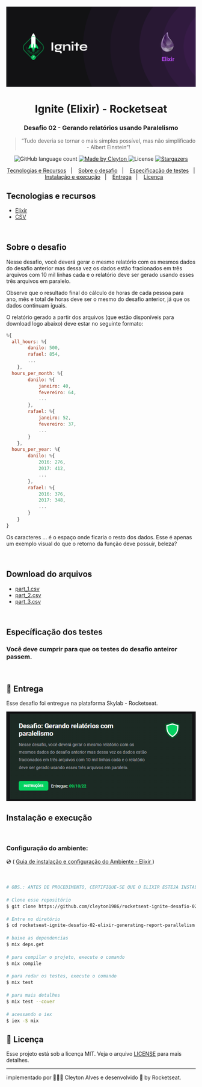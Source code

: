 <p align="center">
  <img  src="./assets/cover-elixir.png">
</p>

<h1 align="center">
  Ignite (Elixir) - Rocketseat
</h1>

<h3 align="center">
  Desafio 02 - Gerando relatórios usando Paralelismo
</h3>

<blockquote align="center">“Tudo deveria se tornar o mais simples possível, mas não simplificado - Albert Einstein”!</blockquote>

<p align="center">
  <img alt="GitHub language count" src="https://img.shields.io/github/languages/count/cleyton1986/rocketseat-ignite-desafio-02-elixir-generating-report-parallelism?color=%2304D361">

  <a href="https://www.linkedin.com/in/cleytonalves">
    <img alt="Made by Cleyton" src="https://img.shields.io/badge/Made%20by-Cleyton_Alves-Alves%2304D361">
  </a>

  <img alt="License" src="https://img.shields.io/badge/license-MIT-%2304D361">

  <a href="https://github.com/cleyton1986/rocketseat-ignite-desafio-02-elixir-generating-report-parallelism/stargazers">
    <img alt="Stargazers" src="https://img.shields.io/github/stars/cleyton1986/rocketseat-ignite-desafio-02-elixir-generating-report-parallelism?style=social">
  </a>
</p>

<p align="center">
  <a href="#tecnologias-e-recursos">Tecnologias e Recursos</a>&nbsp;&nbsp;&nbsp;|&nbsp;&nbsp;&nbsp;
  <a href="#sobre-o-desafio">Sobre o desafio</a>&nbsp;&nbsp;&nbsp;|&nbsp;&nbsp;&nbsp;
  <a href="#específicação-dos-testes">Especificação de testes</a>&nbsp;&nbsp;&nbsp;|&nbsp;&nbsp;&nbsp;
  <a href="#instalação-e-execução">Instalação e execução</a>&nbsp;&nbsp;&nbsp;|&nbsp;&nbsp;&nbsp;
  <a href="#calendar-entrega">Entrega</a>&nbsp;&nbsp;&nbsp;|&nbsp;&nbsp;&nbsp;
  <a href="#memo-licença">Licença</a>
</p>


## Tecnologias e recursos

- [Elixir](https://elixir-lang.org/install.html)
- [CSV](https://pt.wikipedia.org/wiki/Comma-separated_values)

</br>

## Sobre o desafio

Nesse desafio, você deverá gerar o mesmo relatório com os mesmos dados do desafio anterior mas dessa vez os dados estão fracionados em três arquivos com 10 mil linhas cada e o relatório deve ser gerado usando esses três arquivos em paralelo.

Observe que o resultado final do cálculo de horas de cada pessoa para ano, mês e total de horas deve ser o mesmo do desafio anterior, já que os dados continuam iguais.

O relatório gerado a partir dos arquivos (que estão disponíveis para download logo abaixo) deve estar no seguinte formato:

```js 
%{
  all_hours: %{
        danilo: 500,
        rafael: 854,
        ...
    },
  hours_per_month: %{
        danilo: %{
            janeiro: 40,
            fevereiro: 64,
            ...
        },
        rafael: %{
            janeiro: 52,
            fevereiro: 37,
            ...
        }
    },
  hours_per_year: %{
        danilo: %{
            2016: 276,
            2017: 412,
            ...
        },
        rafael: %{
            2016: 376,
            2017: 348,
            ...
        }
    }
}

```

Os caracteres ... é o espaço onde ficaria o resto dos dados. Esse é apenas um exemplo visual do que o retorno da função deve possuir, beleza?

</br>

##  Download do arquivos

  - [part_1.csv](https://s3.us-west-2.amazonaws.com/secure.notion-static.com/ef3f1650-5374-4430-bc33-e89b51ad949a/part_1.csv?X-Amz-Algorithm=AWS4-HMAC-SHA256&X-Amz-Content-Sha256=UNSIGNED-PAYLOAD&X-Amz-Credential=AKIAT73L2G45EIPT3X45%2F20221009%2Fus-west-2%2Fs3%2Faws4_request&X-Amz-Date=20221009T171439Z&X-Amz-Expires=86400&X-Amz-Signature=3a6ca573d89e80c776360553e7ee101df7fecd6f13e514d81aae6e4386c67f74&X-Amz-SignedHeaders=host&response-content-disposition=filename%20%3D%22part_1.csv%22&x-id=GetObject)
  - [part_2.csv](https://s3.us-west-2.amazonaws.com/secure.notion-static.com/019635f0-d0ed-4b42-b69b-939d7492563c/part_2.csv?X-Amz-Algorithm=AWS4-HMAC-SHA256&X-Amz-Content-Sha256=UNSIGNED-PAYLOAD&X-Amz-Credential=AKIAT73L2G45EIPT3X45%2F20221009%2Fus-west-2%2Fs3%2Faws4_request&X-Amz-Date=20221009T171454Z&X-Amz-Expires=86400&X-Amz-Signature=acbba6d6829dc3db1e469e5a667aed0b7b7bca060406f468fb2b9cf426f5150c&X-Amz-SignedHeaders=host&response-content-disposition=filename%20%3D%22part_2.csv%22&x-id=GetObject)
  - [part_3.csv](https://s3.us-west-2.amazonaws.com/secure.notion-static.com/4800edf6-8d81-4209-9841-b45a9d8fa951/part_3.csv?X-Amz-Algorithm=AWS4-HMAC-SHA256&X-Amz-Content-Sha256=UNSIGNED-PAYLOAD&X-Amz-Credential=AKIAT73L2G45EIPT3X45%2F20221009%2Fus-west-2%2Fs3%2Faws4_request&X-Amz-Date=20221009T171507Z&X-Amz-Expires=86400&X-Amz-Signature=941ef4e47d2d52cf08409c9d909ac93fde2472bdfdb9605b9f9571153a8cf413&X-Amz-SignedHeaders=host&response-content-disposition=filename%20%3D%22part_3.csv%22&x-id=GetObject)

</br>

## Específicação dos testes

### Você deve cumprir para que os testes do desafio anteiror passem.
</br>

## :calendar: Entrega

Esse desafio foi entregue na plataforma Skylab - Rocketseat.
</br>

<p align="center">
  <img  src="./assets/test-result.png">
</p>

## Instalação e execução
</br>


### Configuração do ambiente:
<p>
  💿 (
    <a href="https://www.notion.so/Ambiente-de-desenvolvimento-Trilha-Elixir-aa2399b4ec17447582d04cbce8ffa12f">Guia de instalação e configuração do Ambiente - Elixir </a>
  )
</p>
</br>

```bash
# OBS.: ANTES DE PROCEDIMENTO, CERTIFIQUE-SE QUE O ELIXIR ESTEJA INSTALADO NO SEU COMPUTADOR CORRETAMENTE.

# Clone esse repositório
$ git clone https://github.com/cleyton1986/rocketseat-ignite-desafio-02-elixir-generating-report-parallelism

# Entre no diretório
$ cd rocketseat-ignite-desafio-02-elixir-generating-report-parallelism

# baixe as dependencias
$ mix deps.get

# para compilar o projeto, execute o comando
$ mix compile

# para rodar os testes, execute o comando
$ mix test

# para mais detalhes
$ mix test --cover

# acessando o iex
$ iex -S mix
```
## :memo: Licença

Esse projeto está sob a licença MIT. Veja o arquivo [LICENSE](LICENSE) para mais detalhes.

---

 implementado por 👨🏽‍💻 Cleyton Alves e desenvolvido 💜 by Rocketseat.
